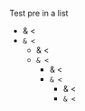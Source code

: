 Test pre in a list

- & <
- `& <` 
   - & <
   - `& <`
      - & <
      - `& <`
         - & <
         - `& <`

